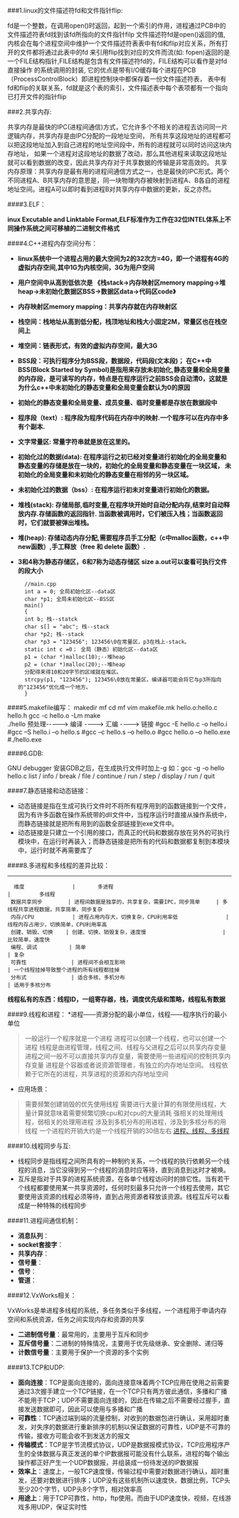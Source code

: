 ###1.linux的文件描述符fd和文件指针flip:
>
  fd是一个整数，在调用open()时返回，起到一个索引的作用，进程通过PCB中的文件描述符表fd找到该fd所指向的文件指针filp
  文件描述符fd是open()返回的值,内核会在每个进程空间中维护一个文件描述符表表中有fd和flip对应关系，所有打开的文件都将通过此表中的fd
  来引用flip找到对应的文件而流(如: fopen)返回的是一个FILE结构指针,FILE结构是包含有文件描述符fd的，FILE结构可以看作是对fd直接操作
  的系统调用的封装, 它的优点是带有I/O缓存每个进程在PCB（ProcessControlBlock）即进程控制块中都保存着一份文件描述符表，
  表中有fd和flip的关联关系，fd就是这个表的索引，文件描述表中每个表项都有一个指向已打开文件的指针flip

###2.共享内存:
>
  共享内存是最快的IPC(进程间通信)方式，它允许多个不相关的进程去访问同一片逻辑内存，共享内存是由IPC分配的一段地址空间，
  所有共享这段地址的进程都可以把这段地址加入到自己进程的地址空间段中，所有的进程就可以同时访问这块内存地址，
  如果一个进程对这段地址的数据了改动，那么其他进程来读取这段地址就可以看到数据的改变，因此共享内存对于共享数据的传输是非常高效的。
  共享内存原理：共享内存是最有用的进程间通信方式之一，也是最快的IPC形式。两个不同进程A、B共享内存的意思是，同一块物理内存被映射到进程A、B各自的进程地址空间。进程A可以即时看到进程B对共享内存中数据的更新，反之亦然。

####3.ELF：
>
__inux Excutable and Linktable Format,ELF标准作为工作在32位INTEL体系上不同操作系统之间可移植的二进制文件格式__

####4.C++进程内存空间分布：
>
  * __linux系统中一个进程占用的最大空间为2的32次方=4G，即一个进程有4G的虚拟内存空间,其中1G为内核空间，3G为用户空间__
  * __用户空间中从高到低依次是 《栈stack->内存映射区memory mapping->堆heap->未初始化数据区BSS->数据区data->代码区code》__
  * __内存映射区memory mapping：共享内存就在内存映射区__
  * __栈空间：栈地址从高到低分配，栈顶地址和栈大小固定2M，常量区也在栈空间上__
  * __堆空间：链表形式，有效的虚拟内存空间，最大3G__
  * __BSS段：可执行程序分为BSS段，数据段，代码段(文本段)；__
  __在C++中BSS(Block Started by Symbol)是指用来存放未初始化,静态变量和全局变量的内存段，是可读写的内存，特点是在程序运行之前BSS会自动清0，这就是为什么c++中未初始化的静态变量和全局变量会默认为0的原因__
  * __初始化的静态变量和全局变量、成员变量、临时变量都是存放在数据段中__
  * __程序段（text）:  程序段为程序代码在内存中的映射.一个程序可以在内存中多有个副本.__
  * __文字常量区: 常量字符串就是放在这里的。__
  * __初始化过的数据(data):  在程序运行之初已经对变量进行初始化的全局变量和静态变量的存储是放在一块的，初始化的全局变量和静态变量在一块区域， 未初始化的全局变量和未初始化的静态变量在相邻的另一块区域。__
  * __未初始化过的数据（bss）: 在程序运行初未对变量进行初始化的数据。__
  * __堆栈(stack): 存储局部,临时变量,在程序块开始时自动分配内存,结束时自动释放内存.存储函数的返回指针. 当函数被调用时，它们被压入栈；当函数返回时，它们就要被弹出堆栈。__
  * __堆(heap): 存储动态内存分配,需要程序员手工分配（c中malloc函数，c++中new函数）,手工释放（free 和 delete 函数）.__
  * __3和4称为静态存储区，6和7称为动态存储区__
    __size a.out可以查看可执行文件的段大小__
    
          //main.cpp 
          int a = 0; 全局初始化区--data区 
          char *p1; 全局未初始化区--BSS区
          main() 
          { 
          int b; 栈--statck
          char s[] = "abc"; 栈--stack 
          char *p2; 栈--stack 
          char *p3 = "123456"; 123456\0在常量区，p3在栈上-stack。 
          static int c =0； 全局（静态）初始化区--data区
          p1 = (char *)malloc(10);--堆heap 
          p2 = (char *)malloc(20);--堆heap
          分配得来得10和20字节的区域就在堆区。 
          strcpy(p1, "123456"); 123456\0放在常量区，编译器可能会将它与p3所指向的"123456"优化成一个地方。 
          }

####5.makefile编写：
          makedir mf
          cd mf
          vim makefile.mk
          hello.o:hello.c hello.h
            gcc -c hello.o -Lm
          make  
          ./hello
          预处理-----> 编译 ----> 汇编 ----> 链接 
          #gcc -E hello.c -o hello.i
          #gcc –S hello.i –o hello.s 
          #gcc –c hello.s –o hello.o 
          #gcc hello.o –o hello.exe 
          #./hello.exe
  
####6.GDB:
>
 GNU debugger 安装GDB之后，在生成执行文件时加上-g   如：gcc -g -o hello hello.c
  list / info / break / file / continue / run / step / display / run / quit

####7.静态链接和动态链接：
>
  * 动态链接是指在生成可执行文件时不将所有程序用到的函数链接到一个文件，因为有许多函数在操作系统带的dll文件中，当程序运行时直接从操作系统中，而静态链接就是把所有用到的函数全部链接到exe文件中。
  * 动态链接是只建立一个引用的接口，而真正的代码和数据存放在另外的可执行模块中，在运行时再装入；而静态链接是把所有的代码和数据都复制到本模块中，运行时就不再需要库了

####8.多进程和多线程的差异比较：
>
* * * 
      维度               |       多进程                                        |         多线程                   
     数据共享同步        | 进程间数据是独享的，共享复杂，需要IPC，同步简单     | 多线程共享进程数据，共享简单，同步复杂
     内存/CPU            | 进程占用内存大，切换复杂，CPU利用率低               | 线程内存占用少，切换简单，CPU利用率高
     创建、销毁、切换    | 创建、切换、销毁复杂，速度慢                        | 比较简单，速度快
     编程、调试          | 简单                                                | 复杂
     可靠性              | 进程间不会相互影响                                  | 一个线程挂掉导致整个进程的所有线程都挂掉
     分布式              | 适合多核、多机分布                                  | 适用于多核分布
 
__线程私有的东西：线程ID，一组寄存器，栈，调度优先级和策略，线程私有数据__
 
####9.线程和进程：
  *进程——资源分配的最小单位，线程——程序执行的最小单位
  >一般运行一个程序就是一个进程
  进程可以创建一个线程，也可以创建一个进程
  线程是由进程管理，线程之间、线程与父进程之后可以共享内存变量
  进程之间一般不可以直接共享内存变量，需要使用一些进程间的控制共享内存变量
  进程是个容器或者说资源管理者，有独立的内存地址空间。
  线程依赖于它所在的进程，共享进程的资源和内存地址空间
  * 应用场景：
  > 需要频繁创建销毁的优先使用线程
  需要进行大量计算的有限使用线程，大量计算就意味着需要频繁切换cpu和对cpu的大量消耗
  强相关的处理用线程，弱相关的处理用进程
  涉及到多机分布的用进程，涉及到多核分布的用线程
  一个进程的开销大约是一个线程开销的30倍左右
  [进程、线程、多线程](http://www.cnblogs.com/obama/archive/2013/04/12/3016509.html)

####10.线程同步与互:
  * 线程同步是指线程之间所具有的一种制约关系，一个线程的执行依赖另一个线程的消息，当它没得到另一个线程的消息时应等待，直到消息到达时才被唤。
  * 互斥是指对于共享的进程系统资源，在各单个线程访问时的排它性。当有若干个线程都要使用某一共享资源时，任何时刻最多只允许一个线程去使用，其它要使用该资源的线程必须等待，直到占用资源者释放该资源。线程互斥可以看成是一种特殊的线程同步
  
####11.进程间通信机制：
>
  * __消息队列__：
  * __socket套接字__：
  * __共享内存__：
  * __信号量__：
  * __信号__：
  * __管道__：
  
####12.VxWorks相关：
>
  VxWorks是单进程多线程的系统，多任务类似于多线程，一个进程用于申请内存空间和系统资源，任务之间实现内存和资源的共享
  * __二进制信号量__：最常用的，主要用于互斥和同步
  * __互斥信号量__：二进制的特殊情况，主要用于优先级继承、安全删除、递归等
  * __计数信号量__：主要用于保护一个资源的多个实例

####13.TCP和UDP:
>
  * __面向连接__：TCP是面向连接的，面向连接意味着两个TCP应用在使用之前需要通过3次握手建立一个TCP链接，在一个TCP只有两方彼此通信，多播和广播不能用于TCP；UDP不需要面向连接的，因此在传输之后不需要经过握手，直接发送数据即可，因此可以使用与多播和广播
  * __可靠性__：TCP通过端到端的流量控制，对收到的数据包进行确认，采用超时重发，对失序的数据进行重新排序的机制以保证数据的可靠性，UDP是不可靠的传输，接收方可能会收不到发送方的报文
  * __传输模式__：TCP是字节流模式协议，UDP是数据报模式协议，TCP应用程序产生的全体数据与真正发送的单个IP数据报可能没有什么联系，进程的每个输出操作都正好产生一个UDP数据报，并组装成一份待发送的IP数据报
  * __效率上__：速度上，一般TCP速度慢，传输过程中需要对数据进行确认，超时重发，还要对数据进行排序；UDP没有这些机制所以速度快，数据比例，TCP头至少20个字节，UDP头8个字节，相对效率高
  * __用途上__：用于TCP可靠性，http，ftp使用。而由于UDP速度快，视频，在线游戏多用UDP，保证实时性
  
